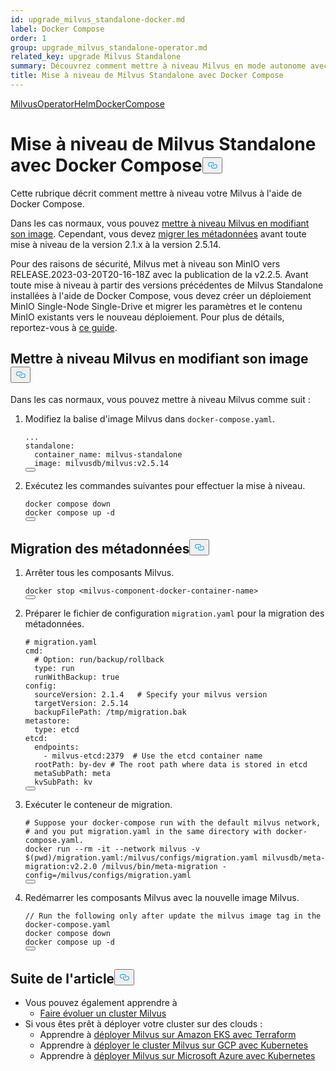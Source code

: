 ```yaml
---
id: upgrade_milvus_standalone-docker.md
label: Docker Compose
order: 1
group: upgrade_milvus_standalone-operator.md
related_key: upgrade Milvus Standalone
summary: Découvrez comment mettre à niveau Milvus en mode autonome avec Docker Compose.
title: Mise à niveau de Milvus Standalone avec Docker Compose
---
```

<div class="tab-wrapper"><a href="/docs/fr/v2.5.x/upgrade_milvus_standalone-operator.md" class=''>Milvus</a><a href="/docs/fr/v2.5.x/upgrade_milvus_standalone-helm.md" class=''>OperatorHelmDocker</a><a href="/docs/fr/v2.5.x/upgrade_milvus_standalone-docker.md" class='active '>Compose</a></div>
<h1 id="Upgrade-Milvus-Standalone-with-Docker-Compose" class="common-anchor-header">Mise à niveau de Milvus Standalone avec Docker Compose<button data-href="#Upgrade-Milvus-Standalone-with-Docker-Compose" class="anchor-icon" translate="no">
      <svg translate="no"
        aria-hidden="true"
        focusable="false"
        height="20"
        version="1.1"
        viewBox="0 0 16 16"
        width="16"
      >
        <path
          fill="#0092E4"
          fill-rule="evenodd"
          d="M4 9h1v1H4c-1.5 0-3-1.69-3-3.5S2.55 3 4 3h4c1.45 0 3 1.69 3 3.5 0 1.41-.91 2.72-2 3.25V8.59c.58-.45 1-1.27 1-2.09C10 5.22 8.98 4 8 4H4c-.98 0-2 1.22-2 2.5S3 9 4 9zm9-3h-1v1h1c1 0 2 1.22 2 2.5S13.98 12 13 12H9c-.98 0-2-1.22-2-2.5 0-.83.42-1.64 1-2.09V6.25c-1.09.53-2 1.84-2 3.25C6 11.31 7.55 13 9 13h4c1.45 0 3-1.69 3-3.5S14.5 6 13 6z"
        ></path>
      </svg>
    </button></h1><p>Cette rubrique décrit comment mettre à niveau votre Milvus à l'aide de Docker Compose.</p>
<p>Dans les cas normaux, vous pouvez <a href="#Upgrade-Milvus-by-changing-its-image">mettre à niveau Milvus en modifiant son image</a>. Cependant, vous devez <a href="#Migrate-the-metadata">migrer les métadonnées</a> avant toute mise à niveau de la version 2.1.x à la version 2.5.14.</p>
<div class="alter note">
<p>Pour des raisons de sécurité, Milvus met à niveau son MinIO vers RELEASE.2023-03-20T20-16-18Z avec la publication de la v2.2.5. Avant toute mise à niveau à partir des versions précédentes de Milvus Standalone installées à l'aide de Docker Compose, vous devez créer un déploiement MinIO Single-Node Single-Drive et migrer les paramètres et le contenu MinIO existants vers le nouveau déploiement. Pour plus de détails, reportez-vous à <a href="https://min.io/docs/minio/linux/operations/install-deploy-manage/migrate-fs-gateway.html#id2">ce guide</a>.</p>
</div>
<h2 id="Upgrade-Milvus-by-changing-its-image" class="common-anchor-header">Mettre à niveau Milvus en modifiant son image<button data-href="#Upgrade-Milvus-by-changing-its-image" class="anchor-icon" translate="no">
      <svg translate="no"
        aria-hidden="true"
        focusable="false"
        height="20"
        version="1.1"
        viewBox="0 0 16 16"
        width="16"
      >
        <path
          fill="#0092E4"
          fill-rule="evenodd"
          d="M4 9h1v1H4c-1.5 0-3-1.69-3-3.5S2.55 3 4 3h4c1.45 0 3 1.69 3 3.5 0 1.41-.91 2.72-2 3.25V8.59c.58-.45 1-1.27 1-2.09C10 5.22 8.98 4 8 4H4c-.98 0-2 1.22-2 2.5S3 9 4 9zm9-3h-1v1h1c1 0 2 1.22 2 2.5S13.98 12 13 12H9c-.98 0-2-1.22-2-2.5 0-.83.42-1.64 1-2.09V6.25c-1.09.53-2 1.84-2 3.25C6 11.31 7.55 13 9 13h4c1.45 0 3-1.69 3-3.5S14.5 6 13 6z"
        ></path>
      </svg>
    </button></h2><p>Dans les cas normaux, vous pouvez mettre à niveau Milvus comme suit :</p>
<ol>
<li><p>Modifiez la balise d'image Milvus dans <code translate="no">docker-compose.yaml</code>.</p>
<pre><code translate="no" class="language-yaml"><span class="hljs-string">...</span>
<span class="hljs-attr">standalone:</span>
  <span class="hljs-attr">container_name:</span> <span class="hljs-string">milvus-standalone</span>
  <span class="hljs-attr">image:</span> <span class="hljs-string">milvusdb/milvus:v2.5.14</span>
<button class="copy-code-btn"></button></code></pre></li>
<li><p>Exécutez les commandes suivantes pour effectuer la mise à niveau.</p>
<pre><code translate="no" class="language-shell">docker compose down
docker compose up -d
<button class="copy-code-btn"></button></code></pre></li>
</ol>
<h2 id="Migrate-the-metadata" class="common-anchor-header">Migration des métadonnées<button data-href="#Migrate-the-metadata" class="anchor-icon" translate="no">
      <svg translate="no"
        aria-hidden="true"
        focusable="false"
        height="20"
        version="1.1"
        viewBox="0 0 16 16"
        width="16"
      >
        <path
          fill="#0092E4"
          fill-rule="evenodd"
          d="M4 9h1v1H4c-1.5 0-3-1.69-3-3.5S2.55 3 4 3h4c1.45 0 3 1.69 3 3.5 0 1.41-.91 2.72-2 3.25V8.59c.58-.45 1-1.27 1-2.09C10 5.22 8.98 4 8 4H4c-.98 0-2 1.22-2 2.5S3 9 4 9zm9-3h-1v1h1c1 0 2 1.22 2 2.5S13.98 12 13 12H9c-.98 0-2-1.22-2-2.5 0-.83.42-1.64 1-2.09V6.25c-1.09.53-2 1.84-2 3.25C6 11.31 7.55 13 9 13h4c1.45 0 3-1.69 3-3.5S14.5 6 13 6z"
        ></path>
      </svg>
    </button></h2><ol>
<li><p>Arrêter tous les composants Milvus.</p>
<pre><code translate="no">docker stop <span class="hljs-tag">&lt;<span class="hljs-name">milvus-component-docker-container-name</span>&gt;</span>
<button class="copy-code-btn"></button></code></pre></li>
<li><p>Préparer le fichier de configuration <code translate="no">migration.yaml</code> pour la migration des métadonnées.</p>
<pre><code translate="no" class="language-yaml"><span class="hljs-comment"># migration.yaml</span>
<span class="hljs-attr">cmd:</span>
  <span class="hljs-comment"># Option: run/backup/rollback</span>
  <span class="hljs-attr">type:</span> <span class="hljs-string">run</span>
  <span class="hljs-attr">runWithBackup:</span> <span class="hljs-literal">true</span>
<span class="hljs-attr">config:</span>
  <span class="hljs-attr">sourceVersion:</span> <span class="hljs-number">2.1</span><span class="hljs-number">.4</span>   <span class="hljs-comment"># Specify your milvus version</span>
  <span class="hljs-attr">targetVersion:</span> <span class="hljs-number">2.5</span><span class="hljs-number">.14</span>
  <span class="hljs-attr">backupFilePath:</span> <span class="hljs-string">/tmp/migration.bak</span>
<span class="hljs-attr">metastore:</span>
  <span class="hljs-attr">type:</span> <span class="hljs-string">etcd</span>
<span class="hljs-attr">etcd:</span>
  <span class="hljs-attr">endpoints:</span>
    <span class="hljs-bullet">-</span> <span class="hljs-string">milvus-etcd:2379</span>  <span class="hljs-comment"># Use the etcd container name</span>
  <span class="hljs-attr">rootPath:</span> <span class="hljs-string">by-dev</span> <span class="hljs-comment"># The root path where data is stored in etcd</span>
  <span class="hljs-attr">metaSubPath:</span> <span class="hljs-string">meta</span>
  <span class="hljs-attr">kvSubPath:</span> <span class="hljs-string">kv</span>
<button class="copy-code-btn"></button></code></pre></li>
<li><p>Exécuter le conteneur de migration.</p>
<pre><code translate="no"><span class="hljs-comment"># Suppose your docker-compose run with the default milvus network,</span>
<span class="hljs-comment"># and you put migration.yaml in the same directory with docker-compose.yaml.</span>
docker run --<span class="hljs-built_in">rm</span> -it --network milvus -v $(<span class="hljs-built_in">pwd</span>)/migration.yaml:/milvus/configs/migration.yaml milvusdb/meta-migration:v2.2.0 /milvus/bin/meta-migration -config=/milvus/configs/migration.yaml
<button class="copy-code-btn"></button></code></pre></li>
<li><p>Redémarrer les composants Milvus avec la nouvelle image Milvus.</p>
<pre><code translate="no" class="language-shell">// Run the following only after update the milvus image tag in the docker-compose.yaml
docker compose down
docker compose up -d
<button class="copy-code-btn"></button></code></pre></li>
</ol>
<h2 id="Whats-next" class="common-anchor-header">Suite de l'article<button data-href="#Whats-next" class="anchor-icon" translate="no">
      <svg translate="no"
        aria-hidden="true"
        focusable="false"
        height="20"
        version="1.1"
        viewBox="0 0 16 16"
        width="16"
      >
        <path
          fill="#0092E4"
          fill-rule="evenodd"
          d="M4 9h1v1H4c-1.5 0-3-1.69-3-3.5S2.55 3 4 3h4c1.45 0 3 1.69 3 3.5 0 1.41-.91 2.72-2 3.25V8.59c.58-.45 1-1.27 1-2.09C10 5.22 8.98 4 8 4H4c-.98 0-2 1.22-2 2.5S3 9 4 9zm9-3h-1v1h1c1 0 2 1.22 2 2.5S13.98 12 13 12H9c-.98 0-2-1.22-2-2.5 0-.83.42-1.64 1-2.09V6.25c-1.09.53-2 1.84-2 3.25C6 11.31 7.55 13 9 13h4c1.45 0 3-1.69 3-3.5S14.5 6 13 6z"
        ></path>
      </svg>
    </button></h2><ul>
<li>Vous pouvez également apprendre à<ul>
<li><a href="/docs/fr/v2.5.x/scaleout.md">Faire évoluer un cluster Milvus</a></li>
</ul></li>
<li>Si vous êtes prêt à déployer votre cluster sur des clouds :<ul>
<li>Apprendre à <a href="/docs/fr/v2.5.x/eks.md">déployer Milvus sur Amazon EKS avec Terraform</a></li>
<li>Apprendre à <a href="/docs/fr/v2.5.x/gcp.md">déployer le cluster Milvus sur GCP avec Kubernetes</a></li>
<li>Apprendre à <a href="/docs/fr/v2.5.x/azure.md">déployer Milvus sur Microsoft Azure avec Kubernetes</a></li>
</ul></li>
</ul>
